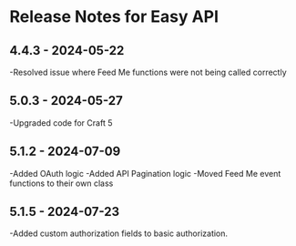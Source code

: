 # Release Notes for Easy API

## 4.4.3 - 2024-05-22

-Resolved issue where Feed Me functions were not being called correctly

## 5.0.3 - 2024-05-27

-Upgraded code for Craft 5

## 5.1.2 - 2024-07-09

-Added OAuth logic
-Added API Pagination logic
-Moved Feed Me event functions to their own class

## 5.1.5 - 2024-07-23

-Added custom authorization fields to basic authorization.